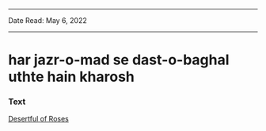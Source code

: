 ***
Date Read: May 6, 2022
***

# har jazr-o-mad se dast-o-baghal uthte hain kharosh

### Text
[Desertful of Roses](http://www.columbia.edu/itc/mealac/pritchett/00garden/02c/0239/index_0239.html)

